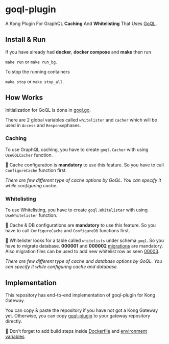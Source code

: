 # goql-plugin

A Kong Plugin For GraphQL **Caching** And **Whitelisting** That Uses [GoQL](https://github.com/keremdokumaci/goql).

## Install & Run

If you have already had **docker**, **docker compose** and **make** then run

``` make run ``` or ``` make run_bg ```.

To stop the running containers

``` make stop ``` or ``` make stop_all ```.

## How Works

Initialization for GoQL is done in [goql.go](./goql-plugin/plugin/goql.go).

There are 2 global variables called ```whitelister``` and ```cacher``` which will be used in ```Access``` and ```Response```phases.

### Caching

To use GraphQL caching, you have to create ```goql.Cacher``` with using ```UseGQLCacher``` function.

🚨 Cache configuration is **mandatory** to use this feature. So you have to call ```ConfigureCache``` function first.

*There are few different type of cache options by GoQL. You can specify it while configuring cache.*

### Whitelisting

To use Whitelisting, you have to create ```goql.Whitelister``` with using ```UseWhitelister``` function.

🚨 Cache & DB configurations are **mandatory** to use this feature. So you have to call ```ConfigureCache``` and ```ConfigureDB``` functions first.

🚨 Whitelister looks for a table called ```whitelists``` under schema ```goql```. So you have to migrate database. **000001** and **000002** [migrations](./goql-plugin/postgres/) are mandatory. Also migration files can be used to add new whitelist row as seen [00003](./goql-plugin/postgres/000003_add_get_countries_query_to_whitelists.up.sql).

*There are few different type of cache and database options by GoQL. You can specify it while configuring cache and database.*

## Implementation

This repository has end-to-end implementation of goql-plugin for Kong Gateway.

You can copy & paste the repository if you have not got a Kong Gateway yet. Otherwise, you can copy [goql-plugin](./goql-plugin/) to your gateway repository directly.

🚨 Don't forget to add build steps inside [Dockerfile](./Dockerfile) and [environment variables](./.env)
